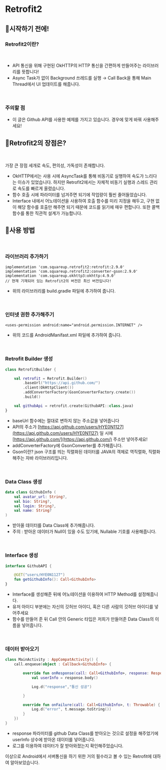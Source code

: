 # Retrofit2


## 📙시작하기 전에!

### Retrofit2이란?
<br/>

-   API 통신을 위해 구현된 OkHTTP의 HTTP 통신을 간편하게 만들어주는 라이브러리를 뜻합니다!
-   Async Task가 없이 Background 쓰레드를 실행 → Call Back을 통해 Main Thread에서 UI 업데이트를 해줍니다.

<br/>

### 주의할 점

-   이 글은 Github API를 사용한 예제를 가지고 있습니다. 경우에 맞게 바꿔 사용해주세요!

## 🤔Retrofit2의 장점은?
<br/>

가장 큰 장점 세개로 속도, 편의성, 가독성이 존재합니다.

-   OkHTTP에서는 사용 시에 AsyncTask를 통해 비동기로 실행하여 속도가 느리다는 이슈가 있었습니다. 하지만 Retrofit2에서는 자체적 비동기 실행과 스레드 관리로 속도를 빠르게 올렸습니다.
-   함수 호출 시에 파라미터를 넘겨주면 되기에 작업량이 훨씬 줄어들었습니다.
-   Interface 내에서 어노테이션을 사용하여 호출 함수를 미리 지정을 해두고, 구현 없이 해당 함수를 호출만 해주면 되기 때문에 코드를 읽기에 매우 편합니다. 또한 콜백 함수를 통한 직관적 설계가 가능합니다.

## 📂사용 방법
<br/>

### 라이브러리 추가하기

```
implementation 'com.squareup.retrofit2:retrofit:2.9.0' 
implementation 'com.squareup.retrofit2:converter-gson:2.9.0' 
implementation 'com.squareup.okhttp3:okhttp:4.9.0' 
// 현재 기재되어 있는 Retrofit2의 버전은 최신 버전입니다!
```

-   위의 라이브러리를 build.gradle 파일에 추가하여 줍니다.

<br/>

### 인터넷 권한 추가해주기


```
<uses-permission android:name="android.permission.INTERNET" />
```

-   위의 코드를 AndroidManifast.xml 파일에 추가하여 줍니다.

<br/>

### Retrofit Builder 생성

```kotlin
class RetrofitBuilder {

    val retrofit = Retrofit.Builder()
        .baseUrl("https://api.github.com/")
        .client(OkHttpClient())
        .addConverterFactory(GsonConverterFactory.create())
        .build()

    val githubApi = retrofit.create(GithubAPI::class.java)
}
```

-   baseUrl 함수에는 절대로 변하지 않는 주소값을 넣어줍니다
-   API의 주소가 [https://api.github.com/users/HYE0N1127](https://api.github.com/users/HYE0N1127) 일 시에 [https://api.github.com/](https://api.github.com/) 주소만 넣어주세요!
-   addConverterFactory에 GsonConverter를 추가해줍니다.
-   Gson이란? json 구조를 띄는 직렬화된 데이터를 JAVA의 객체로 역직렬화, 직렬화 해주는 자바 라이브러리입니다.

<br/>

### Data Class 생성


```kotlin
data class GithubInfo (
    val avatar_url: String?, 
    val bio: String?, 
    val login: String?, 
    val name: String? 
)
```

-   받아올 데이터를 Data Class에 추가해줍니다.
-   주의 : 받아온 데이터가 Null이 있을 수도 있기에, Nullable 기호를 사용해줍니다.
<br/>

### Interface 생성

```kotlin
interface GithubAPI {

    @GET("users/HYE0N1127")
    fun getGithubInfo(): Call<GithubInfo>
}
```

-   Interface를 생성해준 뒤에 어노테이션을 이용하여 HTTP Method를 설정해줍니다.
-   유저 아이디 부분에는 자신의 깃허브 아이디, 혹은 다른 사람의 깃허브 아이디를 넣어주세요
-   함수를 만들어 준 뒤 Call 안의 Generic 타입은 저희가 만들어준 Data Class의 이름을 넣어줍니다.
<br/>

### 데이터 받아오기

```kotlin
class MainActivity : AppCompatActivity() {
    call.enqueue(object : Callback<GithubInfo> {

        override fun onResponse(call: Call<GithubInfo>, response: Response<GithubInfo>) {
            val userInfo = response.body()

            Log.d("response","통신 성공")

        }

        override fun onFailure(call: Call<GithubInfo>, t: Throwable) {
            Log.d("error", t.message.toString())
        }
    })
}
```

-   response 파라미터를 github Data Class를 받아오는 것으로 설정을 해주었기에 userInfo 상수에 받아온 데이터를 넣어줍니다.
-   로그를 이용하여 데이터가 잘 받아와졌는지 확인해주었습니다.



이상으로 Android에서 서버통신을 하기 위한 거의 필수라고 볼 수 있는 Retrofit에 대하여 알아보았습니다.